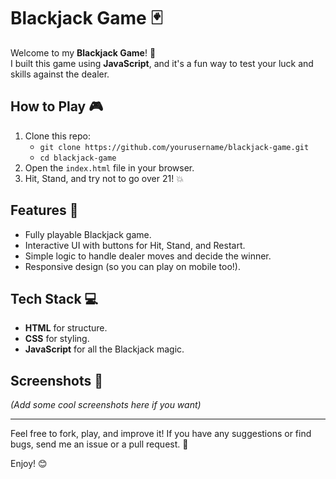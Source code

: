 # Blackjack Game 🃏

Welcome to my **Blackjack Game**! 🎉  
I built this game using **JavaScript**, and it's a fun way to test your luck and skills against the dealer.

## How to Play 🎮

1. Clone this repo:
   - `git clone https://github.com/yourusername/blackjack-game.git`
   - `cd blackjack-game`
2. Open the `index.html` file in your browser.
3. Hit, Stand, and try not to go over 21! 💥

## Features 🚀

- Fully playable Blackjack game.
- Interactive UI with buttons for Hit, Stand, and Restart.
- Simple logic to handle dealer moves and decide the winner.
- Responsive design (so you can play on mobile too!).

## Tech Stack 💻

- **HTML** for structure.
- **CSS** for styling.
- **JavaScript** for all the Blackjack magic.

## Screenshots 📸

_(Add some cool screenshots here if you want)_

---

Feel free to fork, play, and improve it! If you have any suggestions or find bugs, send me an issue or a pull request. 🙌

Enjoy! 😊
